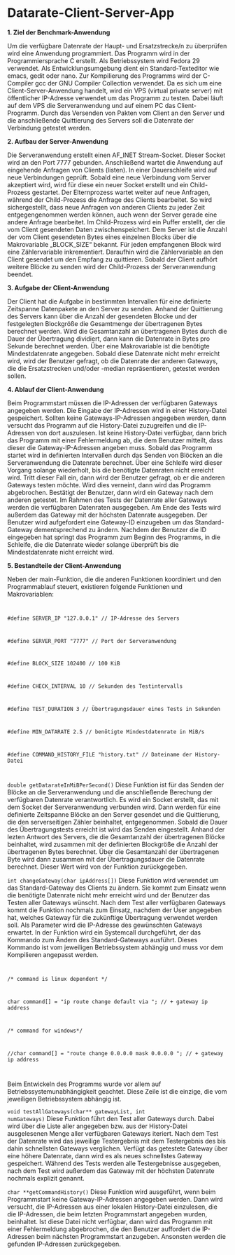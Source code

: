 # Datarate-Client-Server-App

<strong>1. Ziel der Benchmark-Anwendung</strong>

Um die verfügbare Datenrate der Haupt- und Ersatzstrecke/n zu überprüfen wird eine Anwendung programmiert. 
Das Programm wird in der Programmiersprache C erstellt. Als Betriebssystem wird Fedora 29 verwendet. Als Entwicklungsumgebung dient ein Standard-Texteditor wie emacs, gedit oder nano. Zur Kompilierung des Programms wird der C-Compiler gcc der GNU Compiler Collection verwendet.
Da es sich um eine Client-Server-Anwendung handelt, wird ein VPS (virtual private server) mit öffentlicher IP-Adresse verwendet um das Programm zu testen. Dabei läuft auf dem VPS die Serveranwendung und auf einem PC das Client-Programm. Durch das Versenden von Pakten vom Client an den Server und die anschließende Quittierung des Servers soll die Datenrate der Verbindung getestet werden.

<strong>2. Aufbau der Server-Anwendung</strong>

Die Serveranwendung erstellt einen AF_INET Stream-Socket. Dieser Socket wird an den Port 7777 gebunden. Anschließend wartet die Anwendung auf eingehende Anfragen von Clients (listen). In einer Dauerschleife wird auf neue Verbindungen geprüft. Sobald eine neue Verbindung vom Server akzeptiert wird, wird für diese ein neuer Socket erstellt und ein Child-Prozess gestartet. Der Elternprozess wartet weiter auf neue Anfragen, während der Child-Prozess die Anfrage des Clients bearbeitet. So wird sichergestellt, dass neue Anfragen von anderen Clients zu jeder Zeit entgegengenommen werden können, auch wenn der Server gerade eine andere Anfrage bearbeitet. 
Im Child-Prozess wird ein Puffer erstellt, der die vom Client gesendeten Daten zwischenspeichert. Dem Server ist die Anzahl der vom Client gesendeten Bytes eines einzelnen Blocks über die Makrovariable „BLOCK_SIZE“ bekannt. Für jeden empfangenen Block wird eine Zählervariable inkrementiert. Daraufhin wird die Zählervariable an den Client gesendet um den Empfang zu quittieren. Sobald der Client aufhört weitere Blöcke zu senden wird der Child-Prozess der Serveranwendung beendet. 

<strong>3. Aufgabe der Client-Anwendung</strong>

Der Client hat die Aufgabe in bestimmten Intervallen für eine definierte Zeitspanne Datenpakete an den Server zu senden. Anhand der Quittierung des Servers kann über die Anzahl der gesendeten Blocke und der festgelegten Blockgröße die Gesamtmenge der übertragenen Bytes berechnet werden. Wird die Gesamtanzahl an übertragenen Bytes durch die Dauer der Übertragung dividiert, dann kann die Datenrate in Bytes pro Sekunde berechnet werden. Über eine Makrovariable ist die benötigte Mindestdatenrate angegeben. Sobald diese Datenrate nicht mehr erreicht wird, wird der Benutzer gefragt, ob die Datenrate der anderen Gateways, die die Ersatzstrecken und/oder -median repräsentieren, getestet werden sollen. 

<strong>4. Ablauf der Client-Anwendung</strong>

Beim Programmstart müssen die IP-Adressen der verfügbaren Gateways angegeben werden. Die Eingabe der IP-Adressen wird in einer History-Datei gespeichert. Sollten keine Gateways-IP-Adressen angegeben werden, dann versucht das Programm auf die History-Datei zuzugreifen und die IP-Adressen von dort auszulesen. Ist keine History-Datei verfügbar, dann brich das Programm mit einer Fehlermeldung ab, die dem Benutzer mitteilt, dass dieser die Gateway-IP-Adressen angeben muss. 
Sobald das Programm startet wird in definierten Intervallen durch das Senden von Blöcken an die Serveranwendung die Datenrate berechnet. Über eine Schleife wird dieser Vorgang solange wiederholt, bis die benötigte Datenraten nicht erreicht wird. Tritt dieser Fall ein, dann wird der Benutzer gefragt, ob er die anderen Gateways testen möchte. Wird dies verneint, dann wird das Programm abgebrochen. Bestätigt der Benutzer, dann wird ein Gateway nach dem anderen getestet. Im Rahmen des Tests der Datenrate aller Gateways werden die verfügbaren Datenraten ausgegeben. Am Ende des Tests wird außerdem das Gateway mit der höchsten Datenrate ausgegeben. Der Benutzer wird aufgefordert eine Gateway-ID einzugeben um das Standard-Gateway dementsprechend zu ändern. Nachdem der Benutzer die ID eingegeben hat springt das Programm zum Beginn des Programms, in die Schleife, die die Datenrate wieder solange überprüft bis die Mindestdatenrate nicht erreicht wird.

<strong>5. Bestandteile der Client-Anwendung</strong>

Neben der main-Funktion, die die anderen Funktionen koordiniert und den Programmablauf steuert, existieren folgende Funktionen und Makrovariablen:

<code>
<p>#define SERVER_IP "127.0.0.1" // IP-Adresse des Servers</p>
<p>#define SERVER_PORT "7777" // Port der Serveranwendung</p>
<p>#define BLOCK_SIZE 102400 // 100 KiB</p>
<p>#define CHECK_INTERVAL 10 // Sekunden des Testintervalls</p>
<p>#define TEST_DURATION 3 // Übertragungsdauer eines Tests in Sekunden</p>
<p>#define MIN_DATARATE 2.5 // benötigte Mindestdatenrate in MiB/s</p>
<p>#define COMMAND_HISTORY_FILE "history.txt" // Dateiname der History-Datei</p>
</code>

<code>double getDatarateInMiBPerSecond()</code>
Diese Funktion ist für das Senden der Blöcke an die Serveranwendung und die anschließende Berechung der verfügbaren Datenrate verantwortlich.  Es wird ein Socket erstellt, das mit dem Socket der Serveranwendung verbunden wird. Dann werden für eine definierte Zeitspanne Blöcke an den Server gesendet und die Quittierung, die den serverseitigen Zähler beinhaltet, entgegenommen. Sobald die Dauer des Übertragungstests erreicht ist wird das Senden eingestellt. Anhand der lezten Antwort des Servers, die die Gesamtanzahl der übertragenen Blöcke beinhaltet, wird zusammen mit der definierten Blockgröße die Anzahl der übertragenen Bytes berechnet. Über die Gesamtanzahl der übertragenen Byte wird dann zusammen mit der Übertragungsdauer die Datenrate berechnet. Dieser Wert wird von der Funktion zurückgegeben. 

<code>int changeGateway(char ipAddress[])</code>
Diese Funktion wird verwendet um das Standard-Gateway des Clients zu ändern. Sie kommt zum Einsatz wenn die benötigte Datenrate nicht mehr erreicht wird und der Benutzer das Testen aller Gateways wünscht. Nach dem Test aller verfügbaren Gateways kommt die Funktion nochmals zum Einsatz, nachdem der User angegeben hat, welches Gateway für die zukünftige Übertragung verwendet werden soll. Als Parameter wird die IP-Adresse des gewünschten Gateways erwartet. In der Funktion wird ein Systemcall durchgeführt, der das Kommando zum Ändern des Standard-Gateways ausführt. Dieses Kommando ist vom jeweiligen Betriebssystem abhängig und muss vor dem Kompilieren angepasst werden.

<code>
<p>/* command is linux dependent */</p>
<p>char command[] = "ip route change default via "; // + gateway ip address</p>
<p>/* command for windows*/</p>
<p>//char command[] = "route change 0.0.0.0 mask 0.0.0.0 "; // + gateway ip address</p>
</code>

Beim Entwickeln des Programms wurde vor allem auf Betriebssystemunabhängigkeit geachtet. Diese Zeile ist die einzige, die vom jeweiligen Betriebssystem abhängig ist. 

<code>void testAllGateways(char** gatewayList, int numGateways)</code>
Diese Funktion führt den Test aller Gateways durch. Dabei wird über die Liste aller angegeben bzw. aus der History-Datei ausgelesenen Menge aller verfügbaren Gateways iteriert. Nach dem Test der Datenrate wird das jeweilige Testergebnis mit dem Testergebnis des bis dahin schnellsten Gateways verglichen. Verfügt das getestete Gateway über eine höhere Datenrate, dann wird es als neues schnellstes Gateway gespeichert. Während des Tests werden alle Testergebnisse ausgegeben, nach dem Test wird außerdem das Gateway mit der höchsten Datenrate nochmals explizit genannt. 

<code>char **getCommandHistory()</code>
Diese Funktion wird ausgeführt, wenn beim Programmstart keine Gateway-IP-Adressen angegeben werden. Dann wird versucht, die IP-Adressen aus einer lokalen History-Datei einzulesen, die die IP-Adressen, die beim letzten Programmstart angegeben wurden, beinhaltet. Ist diese Datei nicht verfügbar, dann wird das Programm mit einer Fehlermeldung abgebrochen, die den Benutzer auffordert die IP-Adressen beim nächsten Programmstart anzugeben. Ansonsten werden die gefunden IP-Adressen zurückgegeben. 
